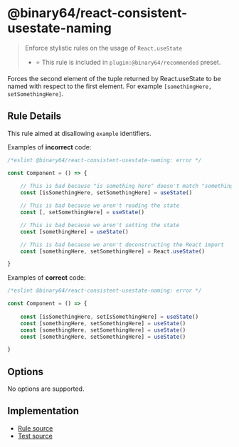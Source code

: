 # @binary64/react-consistent-usestate-naming

> Enforce stylistic rules on the usage of `React.useState`
>
> - ⭐️ This rule is included in `plugin:@binary64/recommended` preset.

Forces the second element of the tuple returned by React.useState to be named with respect to the first element. For example `[somethingHere, setSomethingHere]`.

## Rule Details

This rule aimed at disallowing `example` identifiers.

Examples of **incorrect** code:

```js
/*eslint @binary64/react-consistent-usestate-naming: error */

const Component = () => {
    
    // This is bad because "is something here" doesn't match "something here"
    const [isSomethingHere, setSomethingHere] = useState()

    // This is bad because we aren't reading the state
    const [, setSomethingHere] = useState()

    // This is bad because we aren't setting the state
    const [somethingHere] = useState()

    // This is bad because we aren't deconstructing the React import
    const [somethingHere, setSomethingHere] = React.useState()

}
```

Examples of **correct** code:

```js
/*eslint @binary64/react-consistent-usestate-naming: error */

const Component = () => {
    
    const [isSomethingHere, setIsSomethingHere] = useState()
    const [somethingHere, setSomethingHere] = useState()
    const [somethingHere, setSomethingHere] = useState()
    const [somethingHere, setSomethingHere] = useState()

}
```

## Options

No options are supported.

## Implementation

- [Rule source](../../src/rules/react-consistent-usestate-naming.ts)
- [Test source](../../tests/rules/react-consistent-usestate-naming.ts)
